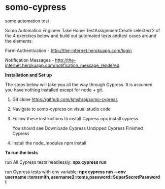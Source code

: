 # somo-cypress
somo automation test

Somo Automation Engineer Take Home TestAssignmentCreate  selected 2 of the 4 exercises below and build out automated tests andtest cases around the elements:

Form Authentication - ​http://the-internet.herokuapp.com/login


Notification Messages - ​http://the-internet.herokuapp.com/notification_message_rendered


**Installation and Set up**

The steps below will take you all the way through Cypress. It is assumed you have nothing installed except for node + git.


1) Git clone https://github.com/kmshraj/somo-cypress

2) Navigate to somo-cypress on visual studio code 

3) Follow these instructions to install Cypress
   npx install cypress

   You should see
   Downloade Cypress
   Unzipped Cypress
   Finished Cypress

4) install the node_modules
   npm install
   
**To run the tests**

run  All Cypress tests headlessly: **npx cypress run**

run Cypress tests with env variable: **npx cypress run --env username=tomsmith,username2=toms,password=SuperSecretPassword!**


